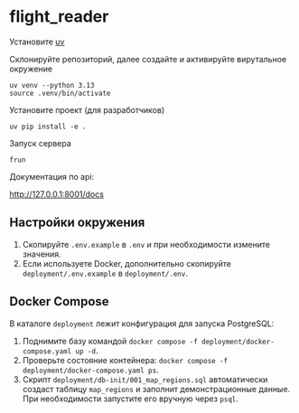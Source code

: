 # flight_reader

Установите [uv](https://docs.astral.sh/uv/getting-started/installation/) 

Склонируйте репозиторий, далее создайте и активируйте вирутальное окружение

```
uv venv --python 3.13
source .venv/bin/activate
```

Установите проект (для разработчиков)

```
uv pip install -e .
```

Запуск сервера

```
frun
```

Документация по api:

http://127.0.0.1:8001/docs


## Настройки окружения

1. Скопируйте `.env.example` в `.env` и при необходимости измените значения.
2. Если используете Docker, дополнительно скопируйте `deployment/.env.example` в `deployment/.env`.


## Docker Compose

В каталоге `deployment` лежит конфигурация для запуска PostgreSQL:

1. Поднимите базу командой `docker compose -f deployment/docker-compose.yaml up -d`.
2. Проверьте состояние контейнера: `docker compose -f deployment/docker-compose.yaml ps`.
3. Скрипт `deployment/db-init/001_map_regions.sql` автоматически создаст таблицу `map_regions` и заполнит демонстрационные данные. При необходимости запустите его вручную через `psql`.
